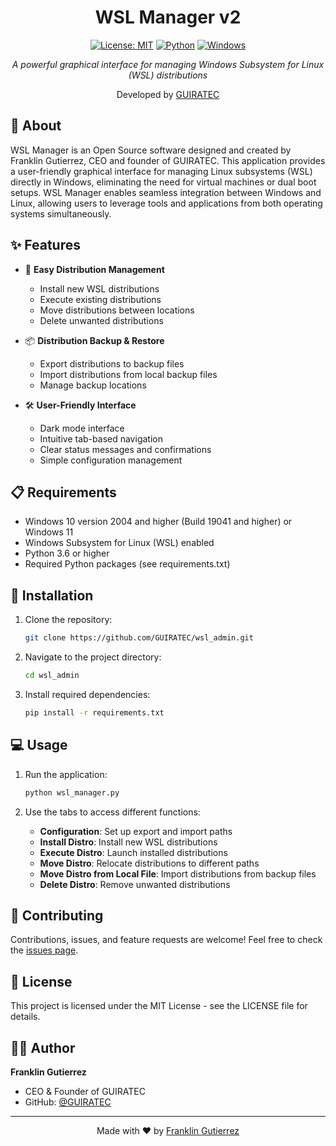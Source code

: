 <div align="center">

# WSL Manager v2

[![License: MIT](https://img.shields.io/badge/License-MIT-yellow.svg)](https://opensource.org/licenses/MIT)
[![Python](https://img.shields.io/badge/Python-3.6%2B-blue.svg)](https://www.python.org/)
[![Windows](https://img.shields.io/badge/Platform-Windows-blue.svg)](https://www.microsoft.com/windows)

_A powerful graphical interface for managing Windows Subsystem for Linux (WSL) distributions_

Developed by [GUIRATEC](https://github.com/GUIRATEC)

</div>

## 🚀 About

WSL Manager is an Open Source software designed and created by Franklin Gutierrez, CEO and founder of GUIRATEC. This application provides a user-friendly graphical interface for managing Linux subsystems (WSL) directly in Windows, eliminating the need for virtual machines or dual boot setups. WSL Manager enables seamless integration between Windows and Linux, allowing users to leverage tools and applications from both operating systems simultaneously.

## ✨ Features

- 🔄 **Easy Distribution Management**

  - Install new WSL distributions
  - Execute existing distributions
  - Move distributions between locations
  - Delete unwanted distributions

- 📦 **Distribution Backup & Restore**

  - Export distributions to backup files
  - Import distributions from local backup files
  - Manage backup locations

- 🛠 **User-Friendly Interface**
  - Dark mode interface
  - Intuitive tab-based navigation
  - Clear status messages and confirmations
  - Simple configuration management

## 📋 Requirements

- Windows 10 version 2004 and higher (Build 19041 and higher) or Windows 11
- Windows Subsystem for Linux (WSL) enabled
- Python 3.6 or higher
- Required Python packages (see requirements.txt)

## 🔧 Installation

1. Clone the repository:

   ```bash
   git clone https://github.com/GUIRATEC/wsl_admin.git
   ```

2. Navigate to the project directory:

   ```bash
   cd wsl_admin
   ```

3. Install required dependencies:
   ```bash
   pip install -r requirements.txt
   ```

## 💻 Usage

1. Run the application:

   ```bash
   python wsl_manager.py
   ```

2. Use the tabs to access different functions:
   - **Configuration**: Set up export and import paths
   - **Install Distro**: Install new WSL distributions
   - **Execute Distro**: Launch installed distributions
   - **Move Distro**: Relocate distributions to different paths
   - **Move Distro from Local File**: Import distributions from backup files
   - **Delete Distro**: Remove unwanted distributions

## 🤝 Contributing

Contributions, issues, and feature requests are welcome! Feel free to check the [issues page](https://github.com/GUIRATEC/wsl_admin/issues).

## 📝 License

This project is licensed under the MIT License - see the LICENSE file for details.

## 👨‍💻 Author

**Franklin Gutierrez**

- CEO & Founder of GUIRATEC
- GitHub: [@GUIRATEC](https://github.com/GUIRATEC)

---

<div align="center">

Made with ❤️ by [Franklin Gutierrez](https://github.com/franklingutierrez)

</div>
